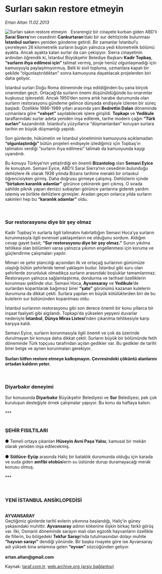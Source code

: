 # Surları sakın restore etmeyin

*Ertan Altan 11.02.2013*

<div class="yazi"><img align="left" alt="Surları sakın restore etmeyin" border="0" src="http://www.taraf.com.tr/fotoraflar/makaleler/surlari-sakin-restore-etmeyin_4613_orijinal.jpg" style="border-right-width:10px; border-color:#FFFFFF"/><p>Esrarengiz bir cinayete kurban giden ABD’li <b>Sarai Sierra</b>’nın cesedinin <b>Cankurtaran</b>’daki bir sur dehlizinde bulunması <b>İstanbul surları</b>nı yeniden gündeme getirdi. Bir zamanlar İstanbul’u çevreleyen 26 kilometrelik surların bugün yalnızca yedi kilometrelik bölümü ayakta. Ancak ayakta kalan surlar da can çekişiyor. Sierra cinayetinin ardından öğrendik ki, İstanbul Büyükşehir Belediye Başkanı <b>Kadir Topbaş</b>, <b>“surların ihya edilmesi için”</b> talimat vermiş, proje henüz olgunlaşmadığı için kamuoyuyla paylaşılmıyormuş. Belli ki sivil topluma, uzmanlara kapalı bir şekilde “olgunlaştırıldıktan” sonra kamuoyuna dayatılacak projelerden biri daha geliyor. </p>
<p>İstanbul surları Doğu Roma döneminde inşa edildiğinden bu yana birçok onarımdan geçti. Ortaçağ’da surların önemi düşünüldüğünde bu onarımlar kuşkusuz işlevseldi. Ancak 1950’den sonra artık harabe durumunda olan surların restorasyonu gündeme gelince dünyada endişeyle izlenen bir süreç başladı. Özellikle 1986-1989 yılları arasında yani <b>Bedrettin Dalan</b> döneminde uzmanlara göre <b>“vahşet”</b> sayılabilecek işlere girişildi. <b>Topkapı</b> ve <b>Yedikule</b> taraflarındaki surlar adeta yeniden inşa edilerek, tarihe modern çağın <b>“Türk surları”</b> kazandırıldı. İstanbul’u yüzyıllarca “düşmanlardan” koruyan surlara tarihin en büyük düşmanlığı yapıldı. </p>
<p>Son günlerde, hükümetin ve İstanbul yönetiminin kamuoyuna açıklamadan <b>“olgunlaştırdığı”</b> bütün projeleri endişeyle izlediğimiz için Topbaş’ın talimatını verdiği “surların ihya edilmesi” talimatı da kamuoyunda kaygı uyandırdı. </p>
<p>Bu konuyu Türkiye’nin yetiştirdiği en önemli <b>Bizantolog</b> olan <b>Semavi Eyice</b> ile konuştum. Semavi Eyice, ABD’li Sarai Sierra’nın cesedinin bulunduğu dehlizlere ilk olarak 1938 yılında Bizans tarihine meraklı bir ortaokul öğrencisiyken girmiş. Daha doğrusu girmeye çalışmış. Dehlizlerin içinde <b>“birtakım karanlık adamlar”</b> görünce çekinerek geri çıkmış. O sırada sahilde piknik yapan denizci subayları görünce yanlarına giderek yardım istemiş ve birlikte dehlizlere girmişler. Aradan geçen onlarca yılda surların sakinleri hep bu <b>“karanlık adamlar”</b> oldu.<br/><br/><br/></p>
<h3>Sur restorasyonu diye bir şey olmaz</h3>
<p>Kadir Topbaş’ın surlarla ilgili talimatını hatırlattığım Semavi Hoca’ya surların korunmasıyla ilgili evrensel yaklaşımların ne olduğunu sordum. Aldığım cevap gayet basit; <b>“Sur restorasyonu diye bir şey olmaz.”</b> Surun yıkılma tehlikesi olan bölümleri varsa yalnızca yıkımın engellenmesi için koruma ve güçlendirme çalışmaları yapılır. </p>
<p>Mimari ve şehir plancılığı açısından ilk ve ortaçağ surlarının günümüze ulaştığı bütün şehirlerde temel yaklaşım budur. İstanbul gibi suru olan şehirlerde zorunluluk olmadıkça surların arasındaki boşluklar tamamlanmaz. Restorasyon yalnızca sağlamlaştırma, dondurma ve tarihsel özelliklerin korunması şeklinde olur. Semavi Hoca, <b>Ayvansaray</b> ve <b>Yedikule</b>’de surlardan kopartılarak bağımsız birer <b>“şato”</b> görünümü kazanan kulelerin durumuna da dikkat çekti. Surlara yapılan en büyük kötülüklerden biri de bu kulelerin sur bütününden koparılması oldu. </p>
<p>İstanbul surlarının restorasyonu gibi son derece önemli bir konu yıllarca bir inşaat faaliyeti gibi algılandı. Topkapı’da yükselen yepyeni duvarlar nedeniyle <b>İstanbul</b>, <b>Dünya Miras Listesi</b>’nden çıkarılma tehlikesiyle karşı karşıya kaldı. </p>
<p>Semavi Eyice, surların korunmasıyla ilgili önemli ve çok da üzerinde durulmayan bir konuya daha dikkat çekti: Surların büyük bir bölümünde fetih döneminde Türk topçusu tarafından açılan gedikler var. Bu gedikler de tarihî birer belge ve aynen korunmaları gerekiyor.<br/><br/><b>Surları lütfen restore etmeye kalkışmayın. Çevresindeki çöküntü alanlarını ortadan kaldırın yeter.<br/><br/><br/></b></p>
<h3>Diyarbakır deneyimi</h3>
<p>Sur konusunda <b>Diyarbakır</b> Büyükşehir Belediyesi ve <b>Sur</b> Belediyesi, pek çok kuruluşun desteğiyle örnek çalışmalar yapıyor. Bu konu da haftaya kalsın.<br/><br/>***<br/><br/></p>
<h3>ŞEHİR FISILTILARI</h3>
<p>● Temeli ortaya çıkarılan <b>Hüseyin Avni Paşa Yalısı</b>, kamusal bir mekân olarak yeniden inşa edilecekmiş.<br/><br/>● <b>Sütlüce</b>-<b>Eyüp</b> arasında Haliç bir bataklık durumunda olduğu için karada ve suda giden <b>amfibi otobüs</b>lerin su üstünde durup duramayacağı merak konusu olmuş.<br/><br/>***<br/><br/><br/></p>
<h3>YENİ İSTANBUL ANSİKLOPEDİSİ</h3>
<p><b><br/>AYVANSARAY<br/></b>Geçtiğimiz günlerde tarihî evlerin yıkımına başlandığı, Haliç’in güney yakasındaki muhittir. <b>Ayvansaray</b> adının kökenine ilişkin birkaç farklı görüş var. İlki, Osmanlı döneminde sarayın malı olan egzotik hayvanların özellikle de fillerin, bu bölgedeki <b>Tekfur Sarayı</b>’nda tutulmasından dolayı muhite <b>“hayvan sarayı”</b> dendiği yönünde. Bir başka rivayete göre ise Ayvansaray adı yüksek bina anlamına gelen <b>“eyvan”</b> sözcüğünden geliyor. <br/><br/><b>ertan.altan@gmail.com</b></p>
</div>

Kaynak: [taraf.com.tr](http://www.taraf.com.tr/ertan-altan/makale-surlari-sakin-restore-etmeyin.htm), [web.archive.org (arşiv bağlantısı)](http://web.archive.org/web/20131107062136/http://www.taraf.com.tr/ertan-altan/makale-surlari-sakin-restore-etmeyin.htm)

